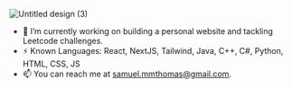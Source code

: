 ![Untitled design (3)](https://github.com/sam-uel-thomas/sam-uel-thomas/assets/62969375/613c1261-c84e-4f82-8ed1-76981e65f2fc)
- 🔭 I’m currently working on building a personal website and tackling Leetcode challenges.
- ⚡ Known Languages: React, NextJS, Tailwind, Java, C++, C#, Python, HTML, CSS, JS
- 📫 You can reach me at samuel.mmthomas@gmail.com.
<!--
**sam-uel-thomas/sam-uel-thomas** is a ✨ _special_ ✨ repository because its `README.md` (this file) appears on your GitHub profile.

Here are some ideas to get you started:

- 🔭 I’m currently working on ...
- 🌱 I’m currently learning ...
- 👯 I’m looking to collaborate on ...
- 🤔 I’m looking for help with ...
- 💬 Ask me about ...
- 📫 How to reach me: ...
- 😄 Pronouns: ...
- ⚡ Fun fact: ...
-->
